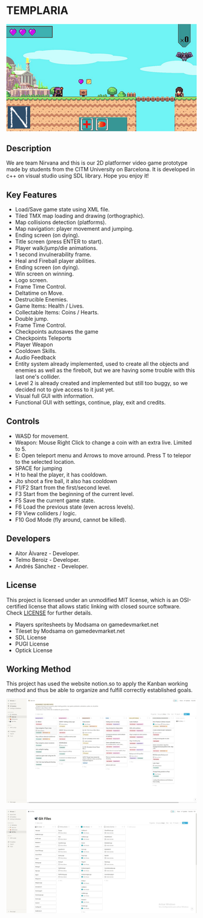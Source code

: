 # TEMPLARIA


 ![](Screenshots/ingame.png)
 
## Description

 We are team Nirvana and this is our 2D platformer video game prototype made by students from the CITM University on Barcelona. It is developed in c++ on visual studio using SDL library. Hope you enjoy it!
 
## Key Features
 - Load/Save game state using XML file.
 - Tiled TMX map loading and drawing (orthographic).
 - Map collisions detection (platforms).
 - Map navigation: player movement and jumping.
 - Ending screen (on dying).
 - Title screen (press ENTER to start).
 - Player walk/jump/die animations.
 - 1 second invulnerability frame.
 - Heal and Fireball player abilities.
 - Ending screen (on dying).
 - Win screen on winning.
 - Logo screen.
 - Frame Time Control.
 - Deltatime on Move.
 - Destrucible Enemies.
 - Game Items: Health / Lives.
 - Collectable Items: Coins / Hearts.
 - Double jump.
 - Frame Time Control.
 - Checkpoints autosaves the game
 - Checkpoints Teleports
 - Player Weapon
 - Cooldown Skills.
 - Audio Feedback
 - Entity system already implemented, used to create all the objects and enemies as well as the firebolt, but we are having some trouble with this last one's collider.
 - Level 2 is already created and implemented but still too buggy, so we decided not to give access to it just yet.
 - Visual full GUI with information.
 - Functional GUI with settings, continue, play, exit and credits.

 
## Controls

 - WASD for movement.
 - Weapon: Mouse Right Click to change a coin with an extra live. Limited to 5.
 - E: Open teleport menu and Arrows to move arround. Press T to telepor to the selected location.
 - SPACE for jumping
 - H to heal the player, it has cooldown.
 - Jto shoot a fire ball, it also has cooldown
 - F1/F2 Start from the first/second level.
 - F3 Start from the beginning of the current level.
 - F5 Save the current game state.
 - F6 Load the previous state (even across levels).
 - F9 View colliders / logic.
 - F10 God Mode (fly around, cannot be killed).

## Developers

 - Aitor Àlvarez - Developer.
 - Telmo Beroiz - Developer.
 - Andrés Sànchez - Developer.  

## License

This project is licensed under an unmodified MIT license, which is an OSI-certified license that allows static linking with closed source software. Check [LICENSE](LICENSE) for further details.

 - Players spritesheets by Modsama on gamedevmarket.net
 - Tileset by Modsama on gamedevmarket.net
 - SDL License
 - PUGI License
 - Optick License
 
 ## Working Method
 
This project has used the website notion.so to apply the Kanban working method and thus be able to organize and fulfill correctly established goals.

 ![](Screenshots/kanban.png)


 ![](Screenshots/kanban_gitfiles.png)
